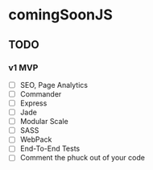 # comingSoonJS

## TODO
### v1 MVP

- [ ] SEO, Page Analytics
- [ ] Commander
- [ ] Express
- [ ] Jade
- [ ] Modular Scale
- [ ] SASS
- [ ] WebPack
- [ ] End-To-End Tests
- [ ] Comment the phuck out of your code